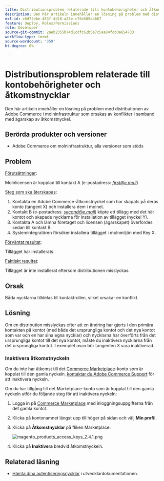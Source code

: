 ```yaml
---
title: Distributionsproblem relaterade till kontobehörigheter och åtkomstnycklar
description: Den här artikeln innehåller en lösning på problem med distributionen av Adobe Commerce i molninfrastruktur som orsakas av konflikter i samband med ägarskap av åtkomstnyckel.
exl-id: e8d72ebe-453f-4d18-a25e-c76e685aa667
feature: Deploy, Roles/Permissions
role: Developer
source-git-commit: 2aeb2355b74d1cdfc62b5e7c5aa04fcd0a654733
workflow-type: tm+mt
source-wordcount: '359'
ht-degree: 0%

---
```


# Distributionsproblem relaterade till kontobehörigheter och åtkomstnycklar

Den här artikeln innehåller en lösning på problem med distributionen av Adobe Commerce i molninfrastruktur som orsakas av konflikter i samband med ägarskap av åtkomstnyckel.

## Berörda produkter och versioner

* Adobe Commerce om molninfrastruktur, alla versioner som stöds

## Problem

<u>Förutsättningar</u>:

Molnlicensen är kopplad till kontakt A (e-postadress: *<u>first@e.mail</u>*)

<u>Steg som ska återskapas</u>:

1. Kontakta en Adobe Commerce-åtkomstnyckel som har skapats på deras konto (tangent X) och installera dem i molnet.
1. Kontakt B (e-postadress: *<u>second@e.mail</u>*) köpte ett tillägg med det här kontot och skapade nycklarna för installation av tillägget (nyckel Y).
1. Kontakta A och lämna företaget och licensen (ägarskapet) överfördes sedan till kontakt B.
1. Systemintegratören försöker installera tillägget i molnmiljön med Key X.

<u>Förväntat resultat</u>:

Tillägget har installerats.

<u>Faktiskt resultat</u>:

Tillägget är inte installerat eftersom distributionen misslyckas.

## Orsak

Båda nycklarna tilldelas till kontaktrollen, vilket orsakar en konflikt.

## Lösning

Om en distribution misslyckas efter att en ändring har gjorts i den primära kontakten på kontot (med både det ursprungliga kontot och det nya kontot som var och en har sina egna nycklar) och nycklarna har överförts från det ursprungliga kontot till det nya kontot, måste du inaktivera nycklarna från det ursprungliga kontot. I exemplet ovan bör tangenten X vara inaktiverad.

### Inaktivera åtkomstnyckeln

Om du inte har åtkomst till det [Commerce Marketplace](https://marketplace.magento.com/)-konto som är kopplat till den gamla nyckeln, [kontaktar du Adobe Commerce Support](/help/help-center-guide/help-center/magento-help-center-user-guide.md#submit-ticket) för att inaktivera nyckeln.

Om du har tillgång till det Marketplace-konto som är kopplat till den gamla nyckeln utför du följande steg för att inaktivera nyckeln:

1. Logga in på [Commerce Marketplace](https://marketplace.magento.com/) med inloggningsuppgifterna från det gamla kontot.
1. Klicka på kontonamnet längst upp till höger på sidan och välj **Min profil**.
1. Klicka på **Åtkomstnycklar** på fliken Marketplace.

   ![magento_products_access_keys_2.4.1.png](/help/troubleshooting/miscellaneous/assets/magento_products_access_keys_2.4.1.png)

1. Klicka på **Inaktivera** bredvid åtkomstnyckeln.

## Relaterad läsning

* [Hämta dina autentiseringsnycklar](https://experienceleague.adobe.com/sv/docs/commerce-operations/installation-guide/prerequisites/authentication-keys) i utvecklardokumentationen.
